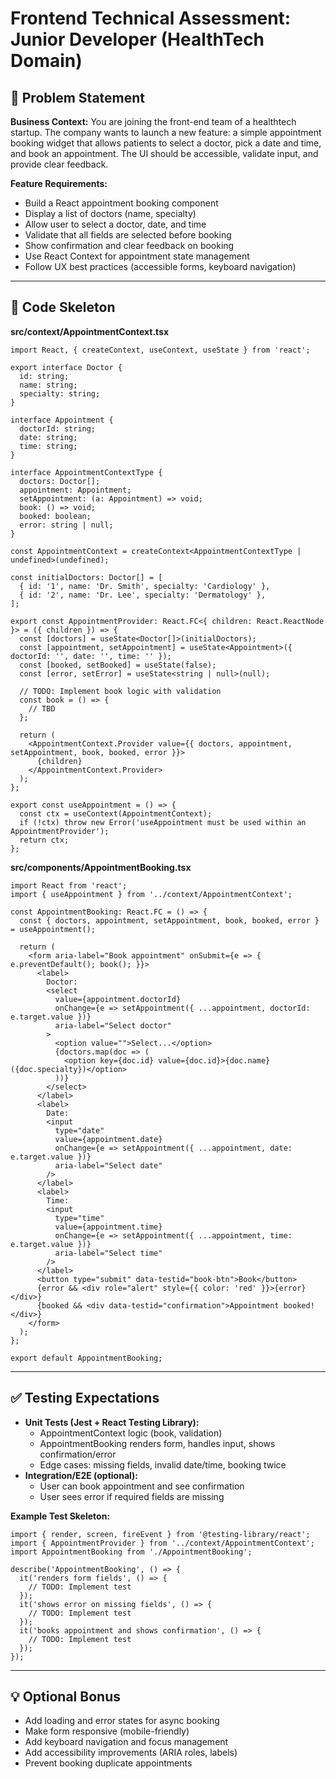 
# Frontend Technical Assessment: Junior Developer (HealthTech Domain)

## 📘 Problem Statement

**Business Context:**
You are joining the front-end team of a healthtech startup. The company wants to launch a new feature: a simple appointment booking widget that allows patients to select a doctor, pick a date and time, and book an appointment. The UI should be accessible, validate input, and provide clear feedback.

**Feature Requirements:**
- Build a React appointment booking component
- Display a list of doctors (name, specialty)
- Allow user to select a doctor, date, and time
- Validate that all fields are selected before booking
- Show confirmation and clear feedback on booking
- Use React Context for appointment state management
- Follow UX best practices (accessible forms, keyboard navigation)

---

## 🧩 Code Skeleton

**src/context/AppointmentContext.tsx**
```tsx
import React, { createContext, useContext, useState } from 'react';

export interface Doctor {
  id: string;
  name: string;
  specialty: string;
}

interface Appointment {
  doctorId: string;
  date: string;
  time: string;
}

interface AppointmentContextType {
  doctors: Doctor[];
  appointment: Appointment;
  setAppointment: (a: Appointment) => void;
  book: () => void;
  booked: boolean;
  error: string | null;
}

const AppointmentContext = createContext<AppointmentContextType | undefined>(undefined);

const initialDoctors: Doctor[] = [
  { id: '1', name: 'Dr. Smith', specialty: 'Cardiology' },
  { id: '2', name: 'Dr. Lee', specialty: 'Dermatology' },
];

export const AppointmentProvider: React.FC<{ children: React.ReactNode }> = ({ children }) => {
  const [doctors] = useState<Doctor[]>(initialDoctors);
  const [appointment, setAppointment] = useState<Appointment>({ doctorId: '', date: '', time: '' });
  const [booked, setBooked] = useState(false);
  const [error, setError] = useState<string | null>(null);

  // TODO: Implement book logic with validation
  const book = () => {
    // TBD
  };

  return (
    <AppointmentContext.Provider value={{ doctors, appointment, setAppointment, book, booked, error }}>
      {children}
    </AppointmentContext.Provider>
  );
};

export const useAppointment = () => {
  const ctx = useContext(AppointmentContext);
  if (!ctx) throw new Error('useAppointment must be used within an AppointmentProvider');
  return ctx;
};
```

**src/components/AppointmentBooking.tsx**
```tsx
import React from 'react';
import { useAppointment } from '../context/AppointmentContext';

const AppointmentBooking: React.FC = () => {
  const { doctors, appointment, setAppointment, book, booked, error } = useAppointment();

  return (
    <form aria-label="Book appointment" onSubmit={e => { e.preventDefault(); book(); }}>
      <label>
        Doctor:
        <select
          value={appointment.doctorId}
          onChange={e => setAppointment({ ...appointment, doctorId: e.target.value })}
          aria-label="Select doctor"
        >
          <option value="">Select...</option>
          {doctors.map(doc => (
            <option key={doc.id} value={doc.id}>{doc.name} ({doc.specialty})</option>
          ))}
        </select>
      </label>
      <label>
        Date:
        <input
          type="date"
          value={appointment.date}
          onChange={e => setAppointment({ ...appointment, date: e.target.value })}
          aria-label="Select date"
        />
      </label>
      <label>
        Time:
        <input
          type="time"
          value={appointment.time}
          onChange={e => setAppointment({ ...appointment, time: e.target.value })}
          aria-label="Select time"
        />
      </label>
      <button type="submit" data-testid="book-btn">Book</button>
      {error && <div role="alert" style={{ color: 'red' }}>{error}</div>}
      {booked && <div data-testid="confirmation">Appointment booked!</div>}
    </form>
  );
};

export default AppointmentBooking;
```

---

## ✅ Testing Expectations

- **Unit Tests (Jest + React Testing Library):**
  - AppointmentContext logic (book, validation)
  - AppointmentBooking renders form, handles input, shows confirmation/error
  - Edge cases: missing fields, invalid date/time, booking twice
- **Integration/E2E (optional):**
  - User can book appointment and see confirmation
  - User sees error if required fields are missing

**Example Test Skeleton:**
```tsx
import { render, screen, fireEvent } from '@testing-library/react';
import { AppointmentProvider } from '../context/AppointmentContext';
import AppointmentBooking from './AppointmentBooking';

describe('AppointmentBooking', () => {
  it('renders form fields', () => {
    // TODO: Implement test
  });
  it('shows error on missing fields', () => {
    // TODO: Implement test
  });
  it('books appointment and shows confirmation', () => {
    // TODO: Implement test
  });
});
```

---

## 💡 Optional Bonus

- Add loading and error states for async booking
- Make form responsive (mobile-friendly)
- Add keyboard navigation and focus management
- Add accessibility improvements (ARIA roles, labels)
- Prevent booking duplicate appointments

